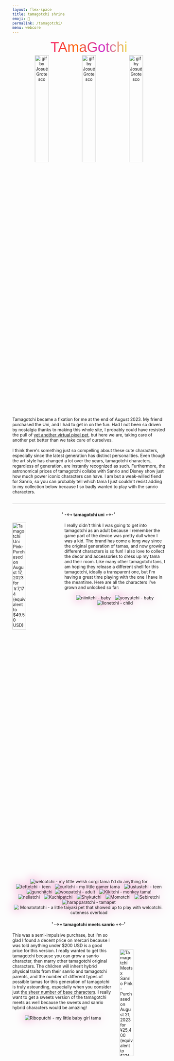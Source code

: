 ```yaml
---
layout: flex-space
title: tamagotchi shrine
emoji: 🐣
permalink: /tamagotchi/
menu: webcore
---
```


<style>
    .container {
        /* We first create a flex layout context */
        display: flex;

        /* Then we define the flow direction 
            and if we allow the items to wrap 
        * Remember this is the same as:
        * flex-direction: row;
        * flex-wrap: wrap;
        */
        flex-flow: row wrap;

        /* Then we define how is distributed the remaining space */
        align-content: flex-start;
        align-items: stretch;
        justify-content: space-between;
        gap: 20px;
    }

    .flex-item {
        width: 24%;  /* Or whatever */
        flex-grow: 1;
        border: 1px solid #fa77d8;
        border-radius: 10px;
        padding: 20px;
        box-shadow: 0px 0px 10px 2px #fa77d8;
        font-family: verdana, Arial;
        font-size: 14px;
        line-height: 1.6em;
    }

    h2 {
        font-family: 'alagard', Arial;
        color: aqua;
    }
    details > summary {
    /** use this if you want to hide the expando triangle
        list-style: none; **/
    }
</style>
<center>
<text style="font-family: 'DIEDIEDIE', Arial, sans-serif; font-size: 3.3em; background: linear-gradient(to right, #f32170, #ff6b08, #cf23cf, #eedd44); -webkit-text-fill-color: transparent; -webkit-background-clip: text;">TAmaGotchi</text>
<br>
<img src="/graphics/tama/heart_tama.gif" width="30%" title="gif by Josué Grotesco">
<img src="/graphics/tama/purple_ps.gif" width="30%" title="gif by Josué Grotesco">
<img src="/graphics/tama/pink_tama.gif" width="30%" title="gif by Josué Grotesco">
</center>
<br>
Tamagotchi became a fixation for me at the end of August 2023. My friend purchased the Uni, and I had to get in on the fun. Had I not been so driven by nostalgia thanks to making this whole site, I probably could have resisted the pull of <a href="/virtual-pets/">yet another virtual pixel pet</a>, but here we are, taking care of another pet better than we take care of ourselves. 
<br>
<br>
I think there's something just so compelling about these cute characters, especially since the latest generation has distinct personalities. Even though the art style has changed a lot over the years, tamagotchi characters, regardless of generation, are instantly recognized as such. Furthermore, the astronomical prices of tamagotchi collabs with Sanrio and Disney show just how much power iconic characters can have. I am but a weak-willed fiend for Sanrio, so you can probably tell which tama I just couldn't resist adding to my collection below because I so badly wanted to play with the sanrio characters.
<br>
<br>
<hr>
<span id="tamagotchiuni" style="display: inline-block; margin: 10px 0 10px 0;">
    <center>
        <b>ﾟ･✧∘ tamagotchi uni ∘✧･ﾟ</b>
    </center>
    <br>
    <img src="/graphics/tama/uni_pink.png" style="margin: 0 20px 0 0;" width="30%" align="left" title="Tamagotchi Uni Pink- Purchased on August 17, 2023 for ￥7,174 (equivalent to $49.50 USD)">
    I really didn't think I was going to get into tamagotchi as an adult because I remember the game part of the device was pretty dull when I was a kid. The brand has come a long way since the original generation of tamas, and now growing different characters is so fun! I also love to collect the decor and accessories to dress up my tama and their room. Like many other tamagotchi fans, I am hoping they release a different shell for this tamagotchi, ideally a transparent one, but I'm having a great time playing with the one I have in the meantime. Here are all the characters I've grown and unlocked so far:
    <br>
    <br>
    <center>
        <img src="/graphics/tama/niinitchi-uni.png" style="filter: drop-shadow(0 0 15px #ed5db1); margin: 0 5px 0 5px;" title="niinitchi - baby">
        <img src="/graphics/tama/yooyutchi-uni.png" style="filter: drop-shadow(0 0 15px #ed5db1); margin: 0 5px 0 5px;" title="yooyutchi - baby">
        <img src="/graphics/tama/Lionetchi_uni.png" style="filter: drop-shadow(0 0 15px #ed5db1); margin: 0 5px 0 5px;" title="lionetchi - child">
        <img src="/graphics/tama/welcotchi-uni.png" style="filter: drop-shadow(0 0 15px #ed5db1); margin: 0 5px 0 5px;" title="welcotchi - my little welsh corgi tama I'd do anything for">
        <img src="/graphics/tama/teftetchi-uni.png" style="filter: drop-shadow(0 0 15px #ed5db1); margin: 0 5px 0 5px;" title="teftetchi - teen">
        <img src="/graphics/tama/curltchi-on.png" style="filter: drop-shadow(0 0 15px #ed5db1); margin: 0 5px 0 5px;" title="curltchi - my little gamer tama">
        <img src="/graphics/tama/tustustchi-uni.png" style="filter: drop-shadow(0 0 15px #ed5db1); margin: 0 5px 0 5px;" title="tustustchi - teen">
        <img src="/graphics/tama/gunchitchi_uni.png" style="filter: drop-shadow(0 0 15px #ed5db1); margin: 0 5px 0 5px;" title="gunchitchi">
        <img src="/graphics/tama/woopatchi-uni.png" style="filter: drop-shadow(0 0 15px #ed5db1); margin: 0 5px 0 0;" title="woopatchi - adult">
        <img src="/graphics/tama/Kikitchi_uni.png" style="filter: drop-shadow(0 0 15px #ed5db1); margin: 0 5px 0 5px;" title="Kikitchi - monkey tama!">
        <img src="/graphics/tama/neliatchi_uni.png" style="filter: drop-shadow(0 0 15px #ed5db1); margin: 0 5px 0 5px;" title="neliatchi">
        <img src="/graphics/tama/Kuchipatchi-uni.png" style="filter: drop-shadow(0 0 15px #ed5db1); margin: 0 5px 0 5px;" title="Kuchipatchi">
        <img src="/graphics/tama/Shykutchi-uni.png" style="filter: drop-shadow(0 0 15px #ed5db1); margin: 0 5px 0 5px;" title="Shykutchi">
        <img src="/graphics/tama/Momotchi-uni.png" style="filter: drop-shadow(0 0 15px #ed5db1); margin: 0 5px 0 5px;" title="Momotchi">
        <img src="/graphics/tama/Sebiretchi-uni.png" style="filter: drop-shadow(0 0 15px #ed5db1); margin: 0 5px 0 5px;" title="Sebiretchi">
        <img src="/graphics/tama/harapparatchi-uni.png" style="filter: drop-shadow(0 0 15px #ed5db1); margin: 0 5px 0 5px;" title="harapparatchi - tamapet">
        <img src="/graphics/tama/Monatototchi-uni.png" style="filter: drop-shadow(0 0 15px #ed5db1); margin: 0 5px 0 5px;" title="Monatototchi - a little taiyaki pet that showed up to play with welcotchi. cuteness overload">
    </center>
</span>
<br>
<span id="tamagotchimeets" style="display: inline-block; margin: 10px 0 10px 0;">
    <center>
        <b>ﾟ･✧∘ tamagotchi meets sanrio ∘✧･ﾟ</b>
    </center>
    <br>
    <img src="/graphics/tama/meets_sanrio.png" style="margin: 55px 0 5px 20px;" width="30%" align="right" title="Tamagotchi Meets x Sanrio Pink - Purchased on August 21, 2023 for ¥25,400 (equivalent to $174.72 USD)">
    This was a semi-impulsive purchase, but I'm so glad I found a decent price on mercari because I was told anything under $200 USD is a good price for this version. I really wanted to get this tamagotchi because you can grow a sanrio character, then marry other tamagotchi original characters. The children will inherit hybrid physical traits from their sanrio and tamagotchi parents, and the number of different types of possible tamas for this generation of tamagotchi is truly astounding, especially when you consider just <a target="_blank" href="https://tamaplanet.com/charts/tamagotchi-meets-version-chart">the sheer number of base characters</a>. I really want to get a sweets version of the tamagotchi meets as well because the sweets and sanrio hybrid characters would be amazing!
    <br>
    <br>
    <center>
        <img src="/graphics/tama/riboputchi-meets.png" style="filter: drop-shadow(0 0 15px #ed5db1); margin: 0 5px 0 5px;" title="Riboputchi - my little baby girl tama">
        <img src="/graphics/tama/yumehotchi-meets.png" style="filter: drop-shadow(0 0 15px #ed5db1); margin: 0 5px 0 5px;" title="Yumehotchi - pan pride child?! Can it get more perfect? No. I would crime for Yumehotchi!!!">
        <img src="/graphics/tama/hanbunkotchi_female_meets.png" style="filter: drop-shadow(0 0 15px #ed5db1); margin: 0 5px 0 5px;" title="hanbunkotchi - an angel in a devil child's playsuit">
        <img src="/graphics/tama/Lovelitchi_meets.png" style="filter: drop-shadow(0 0 15px #ed5db1); margin: 0 5px 0 5px;" title="Lovelitchi - a sweet bunny tama">
    </center>
    <br>
    I will never forget my first time playing this game nor the tamagotchi I raised. A little sickly Riboputchi hatched, and, within that first hour, I must have medicated it twice, cleaned at least 7 poos, and fed it dozens of times. She takes after me I thought to myself as I mashed away at the buttons. It was much more needy than the tamagotchi uni characters in the baby stage; however, it was entirely worth all the effort to max out hunger and happiness because it turned into Yumehotchi, which is a little ghosty girl with a star crown in the pan pride colors !!! I was so excited that I jumped up immediately and ran over to my girlfriend to show her. The next day, we got Hanbunkotchi, which is quite a cute little split-colored tama followed by her final form: Lovelitchi, a sweet little bunny tama that likes to run around the room, smiling. From this generation onwards, the genetic mixing means there isn't really pixel art of all the variations, so I'll just preserve this first generation in pixel art unless I get extremely inspired to make my own.
</span>
<br>
<br>
<span style="display: inline-block; margin: 10px 0 10px 0;">
    <center>
        <b>ﾟ･✧∘ gifted tamas ∘✧･ﾟ</b>
    </center>
    <br>
    My friend who inspired me to get the uni dove deep into the rabbit hole of tamagotchi, but quickly gave it up and gave me these tamas and a phone capable of a specific band of infrared for connecting to the P's tama all for ¥12,000 JPY ($82.49 USD)! They are all in great condition, and the tamagotchi pix even came brand new and sealed in its original box. Unreal! I wonder how many I can run concurrently without becoming overwhelmed. 
    <br>
    <br>
    <center>
        <img src="/graphics/tama/meets-magical-purple.png" style="margin; 5px;" width="30%" title="Tamagotchi Meets Magical Purple">
        <img src="/graphics/tama/ps-pink.png" style="margin: 5px;" width="30%" title="Tamagotchi P's Love & Melody set">
        <img src="/graphics/tama/pix-party-pink.png" style="margin: 5px;" width="30%" title="Tamagotchi Pix Party Pink">
    </center>
    <br>
     I was most excited to get another meets device, so I can run it concurrently with my sanrio meets, but these are all incredible tamagotchi. The middle tama is a tamagotchi P's (pronounced like "piece" in Japanese), which has a removable heart charm "pierce" that can be swapped with other pierces for DLC items and characters. One of the more expensive pierces is the disney piece because it was the only collab tamagotchi has done with Disney. The tamagotchi on the right is a pink Pix Party, and it actually comes with a build-in camera! I'm going to have to take at least one photo and post it in this shrine regardless of how much it drains the battery.
</span>
<br>
<br>
<span style="display: inline-block; margin: 10px 0 10px 0;">
    <center>
        <b>ﾟ･✧∘ new to me, unplayed ∘✧･ﾟ</b>
    </center>
    <span style="display: inline-block;">
        <img src="/graphics/tama/angelgotchi.png" style="margin: 0 0 0 10px;" width="30%" align="right" title="Angel Gotchi in original Bandai hard shell case - Purchased on August 25, 2023 for ¥2,200 (equivalent to $15.07 USD)">
        <br>
        On my first tamagotchi hunt through secondhand stores with my girlfriend, I found this angelgotchi with the original glittery hard cases! It's such an iconic shell and in my favorite color, so I just couldn't pass it up. 
        The hard case had some sharpie on it, but I was able to remove it completely with just a couple swipes of an alcohol wipe thanks to some advice on the internet!
    </span>
    <br>
    <br>
    <span style="display: inline-block;">
        <img src="/graphics/tama/pink-sweets-meets.png" style="margin: 0 20px 0 0;" width="30%" align="left" title="Tamagotchi Meets Sweets Pink- Purchased on August 25, 2023 for ¥11,000 (equivalent to $75.36 USD)">
        Although I really am struggling with the amount of Japanese up front, I had to get another tamagotchi meets. I can't wait to run this sweets version alongside my magical and sanrio versions. Out of all the colors, pink is definitely my favorite, which is good because white seems to be the most expensive version.
    </span>
    <br>
    <br>
    <span style="display: inline-block;">
        <img src="/graphics/tama/nano-gudetama.png" style="margin: 0 0 0 10px;" width="30%" align="right" title="Gudetama nano tamagotchi with gudetama stand - Purchased on August 26, 2023 for ¥2,800 (equivalent to $19.11 USD)">
        <br>
        Gudetama is a forever mood, and I love this character so much. I looked up a couple listings, and this didn't seem like a horrible price for both the nano and the case, so I got him to keep me company at my desk. I've heard that the nanos don't have games, you just feed and clean up poo, so I'm not sure if I'll play this one anytime soon.
    </span>
    <br>
    <br>
    <span style="display: inline-block;">
        <img src="/graphics/tama/original-pink-glitter.png" style="margin: 0 20px 0 0;" width="30%" align="left" title="Tamagotchi Original Pink Glitter - Purchased on August 25, 2023 for ¥4,699 (equivalent to $32.07 USD)">
        Since I couldn't get this in stores and everywhere but Amazon US seemed to be sold out, I got this secondhand for ~$12 cheaper than Amazon US. It's new in box, so I'm actually quite pleased. I don't think the gameplay of the originals is quite compelling aside from the Angelgotchi where you take care of dead tamas, so I really just got this because of the gorgeous shell. 
    </span>
    <br>
    <br>
    <span style="display: inline-block;">
        <img src="/graphics/tama/original-starry-shower.png" style="margin: 0 0 0 10px;" width="30%" align="right" title="Tamagotchi Original Starry Shower - Purchased on August 27, 2023 for ¥5,555 (equivalent to $37.90 USD)">
        <br>
        I couldn't resist this shell glittery transparent shell either. It was new in box, so I did pay a slight aftermarket markup, but I knew I would be upset if I missed out on getting such a gorgeous version of the most iconic shell shape. It could be fun to do a joint run of all my originals at the same time!
    </span>
</span>
<br>
<br>
<hr>
<br>
<center>
For a free vpet, consider getting a tamaNOTchi (below) or check out my <a href="/virtual-pets/">newbie's guide to various browser-based virtual pet sites</a>. 
<br>
<a target="_blank" href="https://tamanotchi.world/5936c">
    <img src="https://tamanotchi.world/i2/5936" style="margin: 10px;" title="tamaNOTchi says trans rights!">
</a>
<a target="_blank" href="https://tamanotchi.world/2859c">
    <img src="https://tamanotchi.world/i2/2859" style="margin: 10px;" title="tamaNOTchi says trans rights!">
</a>
<a target="_blank" href="https://tamanotchi.world/5937c">
    <img src="https://tamanotchi.world/i2/5937" style="margin: 10px;" title="tamaNOTchi says trans rights!">
</a>
</center>
<details open>
    <summary><b>Shrines</b></summary>
<ul>
    <li>
        <a target="_blank" href="https://cinni.net/shrine/tama/">
            Cinni's collection
        </a>
    </li>
    <li>
        <a target="_blank" href="https://cyberpeach.net/clubpeach">
            erica's collection of tamas
        </a>
    </li>
    <li>
        <a target="_blank" href="https://lu.tiny-universes.net/tamagotchi.html">
            Beck's collection and shrine
        </a>
    </li>
    <li>
        <a target="_blank" href="https://juriettoo.neocities.org/">
            juliette's collection of tamas and one digimon vpets
        </a>
    </li>
    <li>
        <a target="_blank" href="https://sweetcharm.net/.CuteDesktop/VisitorYou/WEIRD/TAMAshrine/tamashrine.html">
            Clover's nosalgic school desk filled with vpets
        </a>
    </li>
    <li>
        <a target="_blank" href="https://lu.tiny-universes.net/tamagotchi.html">
            Lu's kuchipatchi shrine
        </a>
    </li>
</ul>
</details>
<details open>
    <summary><b>Resources</b></summary>
<ul>
    <li>
        <a target="_blank" href="https://socel.net/@Sugarsnap/110926503219398679">Tamagotchi Moon Ribbon Holder STL file for 3D printing by Snap</a>
    </li>
    <li>
        Pixel sprites: <a target="_blank" href="https://tamagotchi.fandom.com/wiki/Tamagotchi_Uni/Character_list">tamagotchi wiki</a>
    </li>
    <li>
        Tama shell source: <a target="_blank" href="http://www.tamashell.com/">tamashell.com</a>
    </li>
    <li>
        Tamagotchi title font: <a target="_blank" href="https://www.dafont.com/diediedie.font?text=TAmaGotchi">Static Type
        </a>
    </li>
</ul>
</details>
<details open>
    <summary><b>More Free Tamaogtchi-Like Vpets</b></summary>
<ul>
    <li>
        <a target="_blank" href="https://cybos.neocities.org/">Cybos
        </a> browser-based vpet
    </li>
    <li>
        <a target="_blank" href="https://gifypet.neocities.org/">GifyPet
        </a> a low-maintinence animated pet that can live on your website
    </li>
    <li>
        <a target="_blank" href="https://hundredrabbits.itch.io/yufo">Yufo
        </a> a pet that lives on your desktop
    </li>
    <li>
        If you know of any others, drop a link in my guestbook, so I can add them here!
    </li>
</ul>
<br>
This page was created for the <a target="_blank" href="https://tilde.32bit.cafe/~hermit/community_jam_2/">32bit.cafe Community Code Jam #2</a>.
